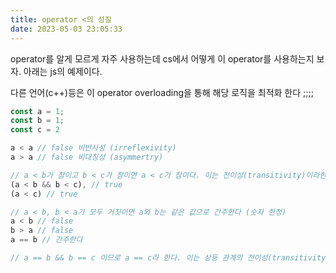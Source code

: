 ```yaml
---
title: operator <의 성질
date: 2023-05-03 23:05:33
---
```


operator를 알게 모르게 자주 사용하는데 
cs에서 어떻게 이 operator를 사용하는지 보자. 아래는 js의 예제이다.

다른 언어(c++)등은 이 operator overloading을 통해 해당 로직을 최적화 한다 ;;;;


```js
const a = 1;
const b = 1;
const c = 2

a < a // false 비반사성 (irreflexivity)
a > a // false 비대칭성 (asymmertry)

// a < b가 참이고 b < c가 참이면 a < c가 참이다. 이는 전이성(transitivity)이라한다.
(a < b && b < c), // true
(a < c) // true

// a < b, b < a가 모두 거짓이면 a와 b는 같은 값으로 간주한다 (숫자 한정)
a < b // false
b > a // false
a == b // 간주한다

// a == b && b == c 이므로 a == c라 한다. 이는 상등 관계의 전이성(transitivity of equivalence)
```